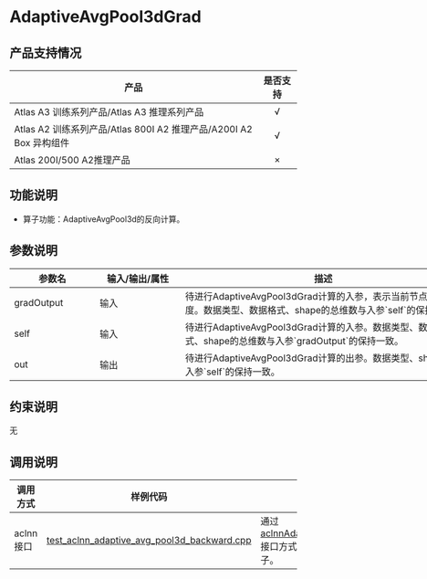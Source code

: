 # AdaptiveAvgPool3dGrad

##  产品支持情况

| 产品 | 是否支持 |
| ---- | :----:|
|Atlas A3 训练系列产品/Atlas A3 推理系列产品|√|
|Atlas A2 训练系列产品/Atlas 800I A2 推理产品/A200I A2 Box 异构组件|√|
|Atlas 200I/500 A2推理产品|×|

## 功能说明

- 算子功能：AdaptiveAvgPool3d的反向计算。


## 参数说明

<table style="undefined;table-layout: fixed; width: 1250px"><colgroup>
  <col style="width: 150px">
  <col style="width: 150px">
  <col style="width: 500px">
  <col style="width: 250px">
  <col style="width: 200px">
  </colgroup>
  <thead>
    <tr>
      <th>参数名</th>
      <th>输入/输出/属性</th>
      <th>描述</th>
      <th>数据类型</th>
      <th>数据格式</th>
    </tr></thead>
  <tbody>
    <tr>
      <td>gradOutput</td>
      <td>输入</td>
      <td>待进行AdaptiveAvgPool3dGrad计算的入参，表示当前节点的梯度。数据类型、数据格式、shape的总维数与入参`self`的保持一致。</td>
      <td>FLOAT、FLOAT16、BFLOAT16</td>
      <td>NCDHW、ND</td>
    </tr>
    <tr>
      <td>self</td>
      <td>输入</td>
      <td>待进行AdaptiveAvgPool3dGrad计算的入参。数据类型、数据格式、shape的总维数与入参`gradOutput`的保持一致。</td>
      <td>FLOAT、FLOAT16、BFLOAT16</td>
      <td>NCDHW、ND</td>
    </tr>
    <tr>
      <td>out</td>
      <td>输出</td>
      <td>待进行AdaptiveAvgPool3dGrad计算的出参。数据类型、shape与入参`self`的保持一致。</td>
      <td>FLOAT、FLOAT16、BFLOAT16</td>
      <td>NCDHW、ND</td>
    </tr>
  </tbody></table>


## 约束说明

无

## 调用说明

| 调用方式   | 样例代码           | 说明                                         |
| ---------------- | --------------------------- | --------------------------------------------------- |
| aclnn接口  | [test_aclnn_adaptive_avg_pool3d_backward.cpp](examples/test_aclnn_adaptive_avg_pool3d_backward.cpp) | 通过[aclnnAdaptiveAvgPool3dBackward](docs/aclnnAdaptiveAvgPool3dBackward.md)接口方式调用AdaptiveAvgPool3d算子。 |
